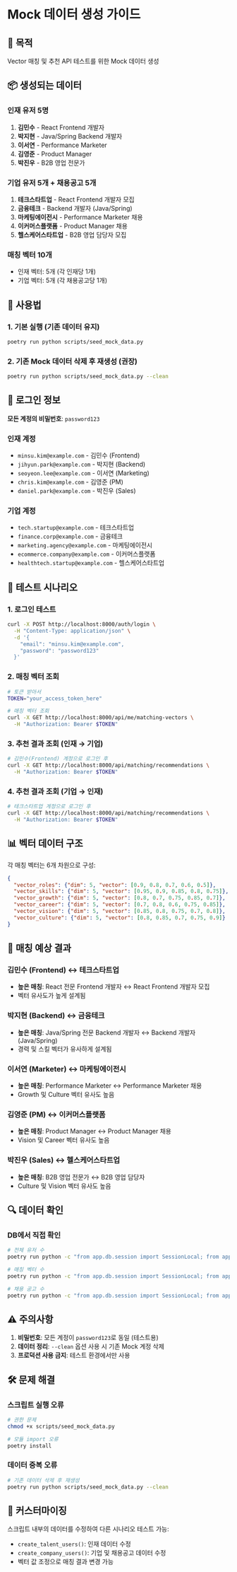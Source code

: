 # Mock 데이터 생성 가이드

## 🎯 목적
Vector 매칭 및 추천 API 테스트를 위한 Mock 데이터 생성

## 📦 생성되는 데이터

### 인재 유저 5명
1. **김민수** - React Frontend 개발자
2. **박지현** - Java/Spring Backend 개발자
3. **이서연** - Performance Marketer
4. **김영준** - Product Manager
5. **박진우** - B2B 영업 전문가

### 기업 유저 5개 + 채용공고 5개
1. **테크스타트업** - React Frontend 개발자 모집
2. **금융테크** - Backend 개발자 (Java/Spring)
3. **마케팅에이전시** - Performance Marketer 채용
4. **이커머스플랫폼** - Product Manager 채용
5. **헬스케어스타트업** - B2B 영업 담당자 모집

### 매칭 벡터 10개
- 인재 벡터: 5개 (각 인재당 1개)
- 기업 벡터: 5개 (각 채용공고당 1개)

## 🚀 사용법

### 1. 기본 실행 (기존 데이터 유지)
```bash
poetry run python scripts/seed_mock_data.py
```

### 2. 기존 Mock 데이터 삭제 후 재생성 (권장)
```bash
poetry run python scripts/seed_mock_data.py --clean
```

## 🔐 로그인 정보

**모든 계정의 비밀번호**: `password123`

### 인재 계정
- `minsu.kim@example.com` - 김민수 (Frontend)
- `jihyun.park@example.com` - 박지현 (Backend)
- `seoyeon.lee@example.com` - 이서연 (Marketing)
- `chris.kim@example.com` - 김영준 (PM)
- `daniel.park@example.com` - 박진우 (Sales)

### 기업 계정
- `tech.startup@example.com` - 테크스타트업
- `finance.corp@example.com` - 금융테크
- `marketing.agency@example.com` - 마케팅에이전시
- `ecommerce.company@example.com` - 이커머스플랫폼
- `healthtech.startup@example.com` - 헬스케어스타트업

## 🧪 테스트 시나리오

### 1. 로그인 테스트
```bash
curl -X POST http://localhost:8000/auth/login \
  -H "Content-Type: application/json" \
  -d '{
    "email": "minsu.kim@example.com",
    "password": "password123"
  }'
```

### 2. 매칭 벡터 조회
```bash
# 토큰 받아서
TOKEN="your_access_token_here"

# 매칭 벡터 조회
curl -X GET http://localhost:8000/api/me/matching-vectors \
  -H "Authorization: Bearer $TOKEN"
```

### 3. 추천 결과 조회 (인재 → 기업)
```bash
# 김민수(Frontend) 계정으로 로그인 후
curl -X GET http://localhost:8000/api/matching/recommendations \
  -H "Authorization: Bearer $TOKEN"
```

### 4. 추천 결과 조회 (기업 → 인재)
```bash
# 테크스타트업 계정으로 로그인 후
curl -X GET http://localhost:8000/api/matching/recommendations \
  -H "Authorization: Bearer $TOKEN"
```

## 📊 벡터 데이터 구조

각 매칭 벡터는 6개 차원으로 구성:
```json
{
  "vector_roles": {"dim": 5, "vector": [0.9, 0.8, 0.7, 0.6, 0.5]},
  "vector_skills": {"dim": 5, "vector": [0.95, 0.9, 0.85, 0.8, 0.75]},
  "vector_growth": {"dim": 5, "vector": [0.8, 0.7, 0.75, 0.85, 0.7]},
  "vector_career": {"dim": 5, "vector": [0.7, 0.8, 0.6, 0.75, 0.85]},
  "vector_vision": {"dim": 5, "vector": [0.85, 0.8, 0.75, 0.7, 0.8]},
  "vector_culture": {"dim": 5, "vector": [0.8, 0.85, 0.7, 0.75, 0.9]}
}
```

## 🎨 매칭 예상 결과

### 김민수 (Frontend) ↔ 테크스타트업
- **높은 매칭**: React 전문 Frontend 개발자 ↔ React Frontend 개발자 모집
- 벡터 유사도가 높게 설계됨

### 박지현 (Backend) ↔ 금융테크
- **높은 매칭**: Java/Spring 전문 Backend 개발자 ↔ Backend 개발자 (Java/Spring)
- 경력 및 스킬 벡터가 유사하게 설계됨

### 이서연 (Marketer) ↔ 마케팅에이전시
- **높은 매칭**: Performance Marketer ↔ Performance Marketer 채용
- Growth 및 Culture 벡터 유사도 높음

### 김영준 (PM) ↔ 이커머스플랫폼
- **높은 매칭**: Product Manager ↔ Product Manager 채용
- Vision 및 Career 벡터 유사도 높음

### 박진우 (Sales) ↔ 헬스케어스타트업
- **높은 매칭**: B2B 영업 전문가 ↔ B2B 영업 담당자
- Culture 및 Vision 벡터 유사도 높음

## 🔍 데이터 확인

### DB에서 직접 확인
```bash
# 전체 유저 수
poetry run python -c "from app.db.session import SessionLocal; from app.models.user import User; db = SessionLocal(); print(f'Users: {db.query(User).count()}'); db.close()"

# 매칭 벡터 수
poetry run python -c "from app.db.session import SessionLocal; from app.models.matching_vector import MatchingVector; db = SessionLocal(); print(f'Vectors: {db.query(MatchingVector).count()}'); db.close()"

# 채용 공고 수
poetry run python -c "from app.db.session import SessionLocal; from app.models.job_posting import JobPosting; db = SessionLocal(); print(f'Job Postings: {db.query(JobPosting).count()}'); db.close()"
```

## ⚠️ 주의사항

1. **비밀번호**: 모든 계정이 `password123`로 동일 (테스트용)
2. **데이터 정리**: `--clean` 옵션 사용 시 기존 Mock 계정 삭제
3. **프로덕션 사용 금지**: 테스트 환경에서만 사용

## 🛠️ 문제 해결

### 스크립트 실행 오류
```bash
# 권한 문제
chmod +x scripts/seed_mock_data.py

# 모듈 import 오류
poetry install
```

### 데이터 중복 오류
```bash
# 기존 데이터 삭제 후 재생성
poetry run python scripts/seed_mock_data.py --clean
```

## 📝 커스터마이징

스크립트 내부의 데이터를 수정하여 다른 시나리오 테스트 가능:
- `create_talent_users()`: 인재 데이터 수정
- `create_company_users()`: 기업 및 채용공고 데이터 수정
- 벡터 값 조정으로 매칭 결과 변경 가능
